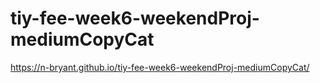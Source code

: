 # tiy-fee-week6-weekendProj-mediumCopyCat
https://n-bryant.github.io/tiy-fee-week6-weekendProj-mediumCopyCat/
